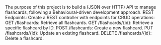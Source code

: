 The purpose of this project is to build a (JSON over HTTP) API to manage flashcards, following a Behavioural-driven development approach.
REST Endpoints:
Create a REST controller with endpoints for CRUD operations:
GET /flashcards: Retrieve all flashcards.
GET /flashcards/{id}: Retrieve a specific flashcard by ID.
POST /flashcards: Create a new flashcard.
PUT /flashcards/{id}: Update an existing flashcard.
DELETE /flashcards/{id}: Delete a flashcard.

